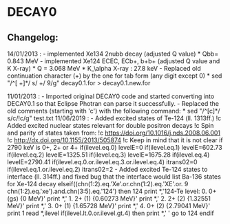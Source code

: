 DECAY0
========

Changelog:
----------



14/01/2013 :
     - implemented Xe134 2nubb decay (adjusted Q value)
            * Qbb= 0.843 MeV
     - implemented Xe124 ECEC, ECb+, b+b+ (adjusted Q value and K X-ray) 
            * Q = 3.068 MeV
            * K_\alpha X-ray : 27.8 keV
	- Replaced old continuation character (+) by the one for tab form (any digit except 0)
		* sed "/^[     +]*/ s/     +/     9/g" decay0.1.for > decay0.1.new.for

11/01/2013 : 
	- Imported original DECAY0 code and started converting into DECAY0.1 so that Eclipse Photran can parse it successfully.
	- Replaced the old comments (starting with 'c') with the following command:
		* sed "/^[c]*/ s/c/\!c/g" test.txt 
11/06/2019 :
	- Added excited states of Te-124 (ll. 1313ff.)
		!c Added excited nuclear states relevant for double positron decays
		!c Spin and parity of states taken from:
		!c https://doi.org/10.1016/j.nds.2008.06.001
		!c http://dx.doi.org/10.1155/2013/505874
		!c Keep in mind that it is not clear if 2790 keV is 0+, 2+ or 4+
		if(ilevel.eq.0) levelE=0
	        if(ilevel.eq.1) levelE=602.73
	        if(ilevel.eq.2) levelE=1325.51
	        if(ilevel.eq.3) levelE=1675.28
	        if(ilevel.eq.4) levelE=2790.41
	        if(ilevel.eq.0.or.ilevel.eq.3.or.ilevel.eq.4) itrans02=0
	        if(ilevel.eq.1.or.ilevel.eq.2) itrans02=2
	- Added excited Te-124 states to interface (ll. 314ff.) and fixed bug that the interface would list Ba-136 states for Xe-124 decay
		elseif((chn(1:2).eq.'Xe'.or.chn(1:2).eq.'XE'.or.
     9             	chn(1:2).eq.'xe').and.chn(3:5).eq.'124') then
	124	      print *,'124-Te level:   0. 0+ (gs)     {0 MeV}'
		      print *,'                1. 2+ (1)  {0.60273 MeV}'
		      print *,'                2. 2+ (2)  {1.32551 MeV}'
		      print *,'                3. 0+ (1)  {1.65728 MeV}'
		      print *,'                4. 0+ (2)  {2.79041 MeV}'
		      print 1
		      read *,ilevel
		      if(ilevel.lt.0.or.ilevel.gt.4) then
			 print *,'   '
			 go to 124
		      endif